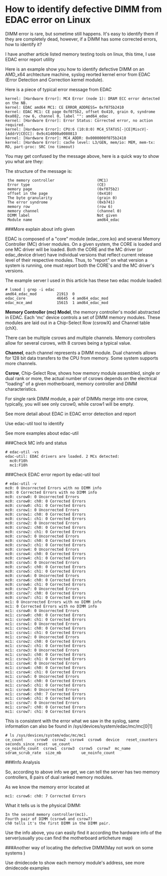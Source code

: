 # How to identify defective DIMM from EDAC error on Linux

DIMM error is rare, but sometime still happens. It's easy to identify them if they are completely dead, however, if a DIMM has some corrected errors, how to identify it?

I have another article listed memory testing tools on linux, this time, I use EDAC error report utility

Here is an example show you how to identify defective DIMM on an AMD_x64 archtecture machine, syslog reorted kernel error from EDAC (Error Detection and Correction kernel module).

Here is a piece of typical error message from EDAC

```
kernel: [Hardware Error]: MC4 Error (node 1): DRAM ECC error detected on the NB.
kernel: EDAC amd64 MC1: CE ERROR_ADDRESS= 0xf075b2410
kernel: EDAC MC1: CE page 0xf075b2, offset 0x410, grain 0, syndrome 0xa082, row 6, channel 0, label "": amd64_edac
kernel: [Hardware Error]: Error Status: Corrected error, no action required.
kernel: [Hardware Error]: CPU:6 (10:8:0) MC4_STATUS[-|CE|MiscV|-|AddrV|CECC]: 0x9c414000a0080813
kernel: [Hardware Error]: MC4_ADDR: 0x0000000f075b2410
kernel: [Hardware Error]: cache level: L3/GEN, mem/io: MEM, mem-tx: RD, part-proc: SRC (no timeout)
```

You may get confused by the message above, here is a quick way to show you what are they:

The structure of the message is:

```
 the memory controller                   (MC1)
 Error type                              (CE)
 memory page				             (0xf075b2)
 offset in the page                      (0x410)
 The byte granularity                    (grain 0)
 The error syndrome                      (0xb741)
 memory row                              (row 6) 
 memory channel                          (channel 0) 
 DIMM label                              Not given
 Module name                             amd64_edac
```

###More explain about info given

EDAC is composed of a "core" module (edac_core.ko) and several Memory Controller (MC) driver modules. On a given system, the CORE is loaded and one MC driver will be loaded. Both the CORE and the MC driver (or edac_device driver) have individual versions that reflect current release level of their respective modules. Thus, to "report" on what version a system is running, one must report both the CORE's and the MC driver's versions.

The example server I used in this article has these two edac module loaded:

```
# lsmod | grep -i edac
amd64_edac_mod         21913  0 
edac_core              46645  4 amd64_edac_mod
edac_mce_amd           15615  1 amd64_edac_mod
```

**Memory Controller (mc) Model**, the memory controller's model abstracted in EDAC. Each 'mc' device controls a set of DIMM memory modules. These modules are laid out in a Chip-Select Row (csrowX) and Channel table (chX).

There can be multiple csrows and multiple channels. Memory controllers allow for several csrows, with 8 csrows being a typical value.

**Channel**, each channel represents a DIMM module. Dual channels allows for 128 bit data transfers to the CPU from memory. Some system supports more channels.

**Csrow**, Chip-Select Row, shows how memory module assembled, single or dual rank or more, the actual number of csrows depends on the electrical "loading" of a given motherboard, memory controller and DIMM characteristics.

For single rank DIMM module, a pair of DIMMs merge into one csrow, typically, you will see only csrow0, while csrow1 will be empty.

See more detail about EDAC in EDAC error detection and report

Use edac-util tool to identify

See  more examples about edac-util

###Check MC info and status
```
# edac-util -vs
edac-util: EDAC drivers are loaded. 2 MCs detected:
  mc0:F10h
  mc1:F10h
```

###Check EDAC error report by edac-util tool
```
# edac-util -v 
mc0: 0 Uncorrected Errors with no DIMM info
mc0: 0 Corrected Errors with no DIMM info
mc0: csrow0: 0 Uncorrected Errors
mc0: csrow0: ch0: 0 Corrected Errors
mc0: csrow0: ch1: 0 Corrected Errors
mc0: csrow1: 0 Uncorrected Errors
mc0: csrow1: ch0: 0 Corrected Errors
mc0: csrow1: ch1: 0 Corrected Errors
mc0: csrow2: 0 Uncorrected Errors
mc0: csrow2: ch0: 0 Corrected Errors
mc0: csrow2: ch1: 0 Corrected Errors
mc0: csrow3: 0 Uncorrected Errors
mc0: csrow3: ch0: 0 Corrected Errors
mc0: csrow3: ch1: 0 Corrected Errors
mc0: csrow4: 0 Uncorrected Errors
mc0: csrow4: ch0: 0 Corrected Errors
mc0: csrow4: ch1: 0 Corrected Errors
mc0: csrow5: 0 Uncorrected Errors
mc0: csrow5: ch0: 0 Corrected Errors
mc0: csrow5: ch1: 0 Corrected Errors
mc0: csrow6: 0 Uncorrected Errors
mc0: csrow6: ch0: 0 Corrected Errors
mc0: csrow6: ch1: 0 Corrected Errors
mc0: csrow7: 0 Uncorrected Errors
mc0: csrow7: ch0: 0 Corrected Errors
mc0: csrow7: ch1: 0 Corrected Errors
mc1: 0 Uncorrected Errors with no DIMM info
mc1: 0 Corrected Errors with no DIMM info
mc1: csrow0: 0 Uncorrected Errors
mc1: csrow0: ch0: 0 Corrected Errors
mc1: csrow0: ch1: 0 Corrected Errors
mc1: csrow1: 0 Uncorrected Errors
mc1: csrow1: ch0: 0 Corrected Errors
mc1: csrow1: ch1: 0 Corrected Errors
mc1: csrow2: 0 Uncorrected Errors
mc1: csrow2: ch0: 0 Corrected Errors
mc1: csrow2: ch1: 0 Corrected Errors
mc1: csrow3: 0 Uncorrected Errors
mc1: csrow3: ch0: 0 Corrected Errors
mc1: csrow3: ch1: 0 Corrected Errors
mc1: csrow4: 0 Uncorrected Errors
mc1: csrow4: ch0: 0 Corrected Errors
mc1: csrow4: ch1: 0 Corrected Errors
mc1: csrow5: 0 Uncorrected Errors
mc1: csrow5: ch0: 0 Corrected Errors
mc1: csrow5: ch1: 0 Corrected Errors
mc1: csrow6: 0 Uncorrected Errors
mc1: csrow6: ch0: 7 Corrected Errors
mc1: csrow6: ch1: 0 Corrected Errors
mc1: csrow7: 0 Uncorrected Errors
mc1: csrow7: ch0: 0 Corrected Errors
mc1: csrow7: ch1: 0 Corrected Errors
```

This is consistent with the error what we saw in the syslog, same information can also be found in /sys/devices/system/edac/mc/mc[0|1]
```
# ls /sys/devices/system/edac/mc/mc1
ce_count     csrow0  csrow2  csrow4  csrow6  device   reset_counters    seconds_since_reset  ue_count
ce_noinfo_count  csrow1  csrow3  csrow5  csrow7  mc_name  sdram_scrub_rate  size_mb         ue_noinfo_count
```

###Info Analysis

So, according to above info we get, we can tell the server has two memory controllers, 8 pairs of dual ranked memory modules.

As we know the memory error located at

```
mc1: csrow6: ch0: 7 Corrected Errors
```

What it tells us is the physical DIMM:
```
In the second memory controller(mc1).
Fourth pair of DIMM (csrow6 and csrow7)
ch0 tells it's the first DIMM in the DIMM pair.
```

Use the info above, you can easily find it according the hardware info of the server(usually you can find the motherboard articheture map)

###Another way of locating the defective DIMM(May not work on some systems )

Use dmidecode to show each memory module's address, see more dmidecode examples